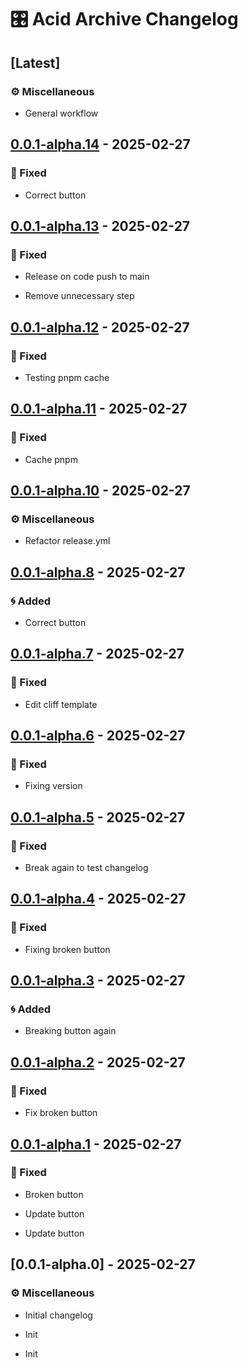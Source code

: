 # 🎛️ Acid Archive Changelog
## [Latest]

### ⚙️ Miscellaneous

- General workflow


## [0.0.1-alpha.14] - 2025-02-27

### 🔧 Fixed

- Correct button


## [0.0.1-alpha.13] - 2025-02-27

### 🔧 Fixed

- Release on code push to main

- Remove unnecessary step


## [0.0.1-alpha.12] - 2025-02-27

### 🔧 Fixed

- Testing pnpm cache


## [0.0.1-alpha.11] - 2025-02-27

### 🔧 Fixed

- Cache pnpm


## [0.0.1-alpha.10] - 2025-02-27

### ⚙️ Miscellaneous

- Refactor release.yml


## [0.0.1-alpha.8] - 2025-02-27

### 🌀 Added

- Correct button


## [0.0.1-alpha.7] - 2025-02-27

### 🔧 Fixed

- Edit cliff template


## [0.0.1-alpha.6] - 2025-02-27

### 🔧 Fixed

- Fixing version


## [0.0.1-alpha.5] - 2025-02-27

### 🔧 Fixed

- Break again to test changelog


## [0.0.1-alpha.4] - 2025-02-27

### 🔧 Fixed

- Fixing broken button


## [0.0.1-alpha.3] - 2025-02-27

### 🌀 Added

- Breaking button again


## [0.0.1-alpha.2] - 2025-02-27

### 🔧 Fixed

- Fix broken button


## [0.0.1-alpha.1] - 2025-02-27

### 🔧 Fixed

- Broken button

- Update button

- Update button


## [0.0.1-alpha.0] - 2025-02-27

### ⚙️ Miscellaneous

- Initial changelog

- Init

- Init


[unreleased]: https://github.com/acidarchive/website/compare/v0.0.1-alpha.14..HEAD
[0.0.1-alpha.14]: https://github.com/acidarchive/website/compare/v0.0.1-alpha.13..v0.0.1-alpha.14
[0.0.1-alpha.13]: https://github.com/acidarchive/website/compare/v0.0.1-alpha.12..v0.0.1-alpha.13
[0.0.1-alpha.12]: https://github.com/acidarchive/website/compare/v0.0.1-alpha.11..v0.0.1-alpha.12
[0.0.1-alpha.11]: https://github.com/acidarchive/website/compare/v0.0.1-alpha.10..v0.0.1-alpha.11
[0.0.1-alpha.10]: https://github.com/acidarchive/website/compare/v0.0.1-alpha.9..v0.0.1-alpha.10
[0.0.1-alpha.8]: https://github.com/acidarchive/website/compare/v0.0.1-alpha.7..v0.0.1-alpha.8
[0.0.1-alpha.7]: https://github.com/acidarchive/website/compare/v0.0.1-alpha.6..v0.0.1-alpha.7
[0.0.1-alpha.6]: https://github.com/acidarchive/website/compare/v0.0.1-alpha.5..v0.0.1-alpha.6
[0.0.1-alpha.5]: https://github.com/acidarchive/website/compare/v0.0.1-alpha.4..v0.0.1-alpha.5
[0.0.1-alpha.4]: https://github.com/acidarchive/website/compare/v0.0.1-alpha.3..v0.0.1-alpha.4
[0.0.1-alpha.3]: https://github.com/acidarchive/website/compare/v0.0.1-alpha.2..v0.0.1-alpha.3
[0.0.1-alpha.2]: https://github.com/acidarchive/website/compare/v0.0.1-alpha.1..v0.0.1-alpha.2
[0.0.1-alpha.1]: https://github.com/acidarchive/website/compare/v0.0.1-alpha.0..v0.0.1-alpha.1

<!-- generated by git-cliff -->
